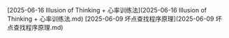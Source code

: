 [2025-06-16 Illusion of Thinking + 心率训练法](2025-06-16 Illusion of Thinking + 心率训练法.md)
[2025-06-09 坏点查找程序原理](2025-06-09 坏点查找程序原理.md)
